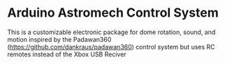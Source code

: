 # Arduino Astromech Control System
This is a customizable electronic package for dome rotation, sound, and motion inspired by the Padawan360 (https://github.com/dankraus/padawan360) control system but uses RC remotes instead of the Xbox USB Reciver